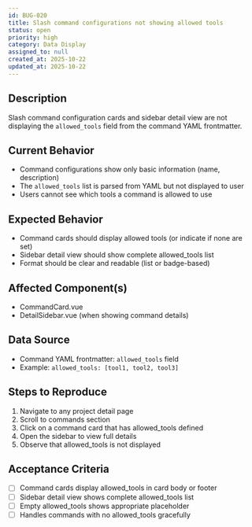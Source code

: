 ```yaml
---
id: BUG-020
title: Slash command configurations not showing allowed tools
status: open
priority: high
category: Data Display
assigned_to: null
created_at: 2025-10-22
updated_at: 2025-10-22
---
```


## Description
Slash command configuration cards and sidebar detail view are not displaying the `allowed_tools` field from the command YAML frontmatter.

## Current Behavior
- Command configurations show only basic information (name, description)
- The `allowed_tools` list is parsed from YAML but not displayed to user
- Users cannot see which tools a command is allowed to use

## Expected Behavior
- Command cards should display allowed tools (or indicate if none are set)
- Sidebar detail view should show complete allowed_tools list
- Format should be clear and readable (list or badge-based)

## Affected Component(s)
- CommandCard.vue
- DetailSidebar.vue (when showing command details)

## Data Source
- Command YAML frontmatter: `allowed_tools` field
- Example: `allowed_tools: [tool1, tool2, tool3]`

## Steps to Reproduce
1. Navigate to any project detail page
2. Scroll to commands section
3. Click on a command card that has allowed_tools defined
4. Open the sidebar to view full details
5. Observe that allowed_tools is not displayed

## Acceptance Criteria
- [ ] Command cards display allowed_tools in card body or footer
- [ ] Sidebar detail view shows complete allowed_tools list
- [ ] Empty allowed_tools shows appropriate placeholder
- [ ] Handles commands with no allowed_tools gracefully
